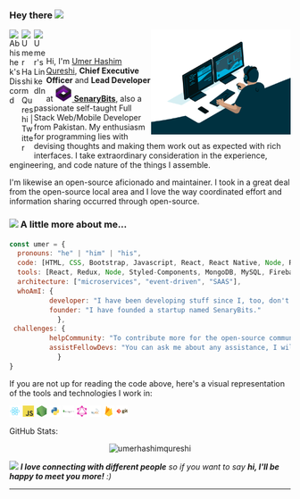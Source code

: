 ### Hey there <img src="https://media.giphy.com/media/hvRJCLFzcasrR4ia7z/giphy.gif" width="25px">

<img align="right" alt="GIF" src="/code.gif" width="250" />

<a href="https://discord.gg/XTW52Kt">
  <img align="left" alt="Abhishek's Discord" width="22px" src="https://raw.githubusercontent.com/peterthehan/peterthehan/master/assets/discord.svg" />
</a>
<a href="https://twitter.com/umerhqureshi">
  <img align="left" alt="Umer Hashim Qureshi | Twitter" width="22px" src="https://raw.githubusercontent.com/peterthehan/peterthehan/master/assets/twitter.svg" />
</a>
<a href="https://www.linkedin.com/in/umerhashimqureshi/">
  <img align="left" alt="Umer's LinkedIn" width="22px" src="https://raw.githubusercontent.com/peterthehan/peterthehan/master/assets/linkedin.svg" />
</a>

<br/>

<br/>

Hi, I'm [Umer Hashim Qureshi](https://twitter.com/umerhqureshi), <b>Chief Executive Officer</b> and <b>Lead Developer</b> at <a href="http://senarybits.com"><b><img alt="" src="/logo.png" width="30" height="30" /> SenaryBits</b></a>, also a passionate self-taught Full Stack Web/Mobile Developer from Pakistan. My enthusiasm for programming lies with devising thoughts and making them work out as expected with rich interfaces. I take extraordinary consideration in the experience, engineering, and code nature of the things I assemble.

I'm likewise an open-source aficionado and maintainer. I took in a great deal from the open-source local area and I love the way coordinated effort and information sharing occurred through open-source.

### <img src="https://media.giphy.com/media/VgCDAzcKvsR6OM0uWg/giphy.gif" width="50"> A little more about me...

```javascript
const umer = {
  pronouns: "he" | "him" | "his",
  code: [HTML, CSS, Bootstrap, Javascript, React, React Native, Node, Ruby, Python],
  tools: [React, Redux, Node, Styled-Components, MongoDB, MySQL, Firebase, Git],
  architecture: ["microservices", "event-driven", "SAAS"],
  whoAmI: {
          developer: "I have been developing stuff since I, too, don't even know for how long.",
          founder: "I have founded a startup named SenaryBits."
            },
 challenges: {
          helpCommunity: "To contribute more for the open-source community.",
          assistFellowDevs: "You can ask me about any assistance, I will try my best to get back to you ASAP."
            }
}
```

If you are not up for reading the code above, here's a visual representation of the tools and technologies I work in:

<code><img height="20" src="https://raw.githubusercontent.com/github/explore/80688e429a7d4ef2fca1e82350fe8e3517d3494d/topics/react/react.png"></code>
<code><img height="20" src="https://raw.githubusercontent.com/github/explore/80688e429a7d4ef2fca1e82350fe8e3517d3494d/topics/javascript/javascript.png"></code>
<code><img height="20" src="https://raw.githubusercontent.com/github/explore/80688e429a7d4ef2fca1e82350fe8e3517d3494d/topics/nodejs/nodejs.png"></code>
<code><img height="20" src="https://raw.githubusercontent.com/github/explore/80688e429a7d4ef2fca1e82350fe8e3517d3494d/topics/python/python.png"></code>
<code><img height="20" src="https://raw.githubusercontent.com/github/explore/5c058a388828bb5fde0bcafd4bc867b5bb3f26f3/topics/mongodb/mongodb.png"></code>
<code><img height="20" src="https://raw.githubusercontent.com/github/explore/5c058a388828bb5fde0bcafd4bc867b5bb3f26f3/topics/graphql/graphql.png"></code>
<code><img height="20" src="https://raw.githubusercontent.com/github/explore/80688e429a7d4ef2fca1e82350fe8e3517d3494d/topics/mysql/mysql.png"></code>
<code><img height="20" src="https://raw.githubusercontent.com/github/explore/80688e429a7d4ef2fca1e82350fe8e3517d3494d/topics/firebase/firebase.png"></code>
<code><img height="20" src="https://raw.githubusercontent.com/github/explore/80688e429a7d4ef2fca1e82350fe8e3517d3494d/topics/git/git.png"></code>

GitHub Stats:

<p align="center"> <img src="https://github-readme-stats.vercel.app/api?username=umerhashimqureshi&show_icons=true&theme=gotham" alt="umerhashimqureshi" />

<img src="https://media.giphy.com/media/LnQjpWaON8nhr21vNW/giphy.gif" width="60"> <em><b>I love connecting with different people</b> so if you want to say <b>hi, I'll be happy to meet you more!</b> :)</em>

---
